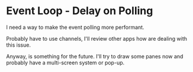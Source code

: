 # Event Loop - Delay on Polling

I need a way to make the event polling more performant.

Probably have to use channels, I'll review other apps how are dealing with this issue.

Anyway, is something for the future. I'll try to draw some panes now and probably have a multi-screen system or pop-up.
